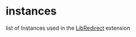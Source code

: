 # instances
list of Instances used in the [LibRedirect](https://github.com/libredirect/libredirect) extension
